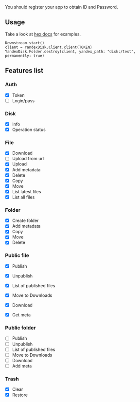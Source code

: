 You should register your app to obtain ID and Password.

## Usage
Take a look at [hex docs](https://hexdocs.pm/yandex_disk/api-reference.html) for examples.

```
Downstream.start()
client = YandexDisk.Client.client(TOKEN)   
YandexDisk.Folder.destroy(client, yandex_path: "disk:/test", permanently: true)
```

## Features list

### Auth

- [x] Token
- [ ] Login/pass

### Disk

- [x] Info
- [x] Operation status

### File

- [x] Download
- [ ] Upload from url
- [x] Upload
- [x] Add metadata
- [x] Delete
- [x] Copy
- [x] Move
- [x] List latest files
- [x] List all files

### Folder
- [x] Create folder
- [x] Add metadata
- [x] Copy
- [x] Move
- [x] Delete

### Public file

- [x] Publish
- [x] Unpublish
- [x] List of published files
- [x] Move to Downloads
- [x] Download
- [x] Get meta


### Public folder

- [ ] Publish
- [ ] Unpublish
- [ ] List of published files
- [ ] Move to Downloads
- [ ] Download
- [ ] Add meta

### Trash

- [x] Clear
- [x] Restore
